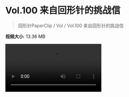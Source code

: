 # Vol.100 来自回形针的挑战信

> 回形针PaperClip / Vol / Vol.100 来自回形针的挑战信

**视频大小**: 13.36 MB

<div class="video"><video src="https://file.hsyhx.top/video/PaperClip/Vol/100.mp4" controls preload>🤔 您的浏览器不支持 video 标签</video></div>